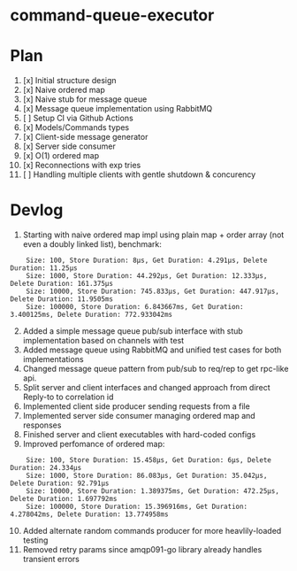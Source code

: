 # command-queue-executor

# Plan 

1. [x] Initial structure design
2. [x] Naive ordered map
3. [x] Naive stub for message queue
4. [x] Message queue implementation using RabbitMQ
5. [ ] Setup CI via Github Actions
6. [x] Models/Commands types
7. [x] Client-side message generator
8. [x] Server side consumer
9. [x] O(1) ordered map
10. [x] Reconnections with exp tries
11. [ ] Handling multiple clients with gentle shutdown & concurency


# Devlog

1. Starting with naive ordered map impl using plain map + order array (not even a doubly linked list), benchmark:
```
    Size: 100, Store Duration: 8µs, Get Duration: 4.291µs, Delete Duration: 11.25µs
    Size: 1000, Store Duration: 44.292µs, Get Duration: 12.333µs, Delete Duration: 161.375µs
    Size: 10000, Store Duration: 745.833µs, Get Duration: 447.917µs, Delete Duration: 11.9505ms
    Size: 100000, Store Duration: 6.843667ms, Get Duration: 3.400125ms, Delete Duration: 772.933042ms
```
2. Added a simple message queue pub/sub interface with stub implementation based on channels with test
3. Added message queue using RabbitMQ and unified test cases for both implementations
4. Changed message queue pattern from pub/sub to req/rep to get rpc-like api.
5. Split server and client interfaces and changed approach from direct Reply-to to correlation id
6. Implemented client side producer sending requests from a file
7. Implemented server side consumer managing ordered map and responses
8. Finished server and client executables with hard-coded configs
9. Improved perfomance of ordered map:
```
    Size: 100, Store Duration: 15.458µs, Get Duration: 6µs, Delete Duration: 24.334µs
    Size: 1000, Store Duration: 86.083µs, Get Duration: 35.042µs, Delete Duration: 92.791µs
    Size: 10000, Store Duration: 1.389375ms, Get Duration: 472.25µs, Delete Duration: 1.697792ms
    Size: 100000, Store Duration: 15.396916ms, Get Duration: 4.278042ms, Delete Duration: 13.774958ms
```
10. Added alternate random commands producer for more heavlily-loaded testing
11. Removed retry params since amqp091-go library already handles transient errors